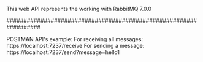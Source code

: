 This web API represents the working with RabbitMQ 7.0.0

##################################################################

POSTMAN API's example:
For receiving all messages: https://localhost:7237/receive
For sending a message: https://localhost:7237/send?message=hello1
